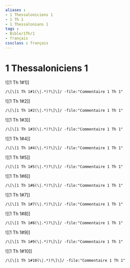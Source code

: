 ```yaml
---
aliases : 
- 1 Thessaloniciens 1
- 1 Th 1
- 1 Thessalonians 1
tags : 
- Bible/1Th/1
- français
cssclass : français
---
```


# 1 Thessaloniciens 1

![[1 Th 1#1]]

```query
/\[\[1 Th 1#1(\|.*)?\]\]/ -file:"Commentaire 1 Th 1"
```

![[1 Th 1#2]]

```query
/\[\[1 Th 1#2(\|.*)?\]\]/ -file:"Commentaire 1 Th 1"
```

![[1 Th 1#3]]

```query
/\[\[1 Th 1#3(\|.*)?\]\]/ -file:"Commentaire 1 Th 1"
```

![[1 Th 1#4]]

```query
/\[\[1 Th 1#4(\|.*)?\]\]/ -file:"Commentaire 1 Th 1"
```

![[1 Th 1#5]]

```query
/\[\[1 Th 1#5(\|.*)?\]\]/ -file:"Commentaire 1 Th 1"
```

![[1 Th 1#6]]

```query
/\[\[1 Th 1#6(\|.*)?\]\]/ -file:"Commentaire 1 Th 1"
```

![[1 Th 1#7]]

```query
/\[\[1 Th 1#7(\|.*)?\]\]/ -file:"Commentaire 1 Th 1"
```

![[1 Th 1#8]]

```query
/\[\[1 Th 1#8(\|.*)?\]\]/ -file:"Commentaire 1 Th 1"
```

![[1 Th 1#9]]

```query
/\[\[1 Th 1#9(\|.*)?\]\]/ -file:"Commentaire 1 Th 1"
```

![[1 Th 1#10]]

```query
/\[\[1 Th 1#10(\|.*)?\]\]/ -file:"Commentaire 1 Th 1"
```

